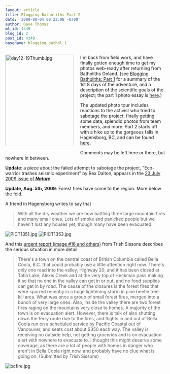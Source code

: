```yaml
---
layout: article
title: Blogging Batholiths Part 2
date: '2009-08-04 09:22:08 -0700'
author: Dave Thomas
mt_id: 4349
blog_id: 2
post_id: 4349
basename: blogging_bathol_1
---
```

<img src="http://pandasthumb.org/archives/2009/08/04/day12-19Thumb.jpg" alt="day12-19Thumb.jpg" width="216" height="288" style="float: left; margin: 0 20px 20px 0;" class="mt-image-left" />

I'm back from field work, and have finally gotten enough time to get my photos web-ready after returning from Batholiths Onland.
(see [Blogging Batholiths: Part 1](http://pandasthumb.org/archives/2009/07/blogging-bathol.html) for a summary of the 1st 8 days of the adventure, and a description of the scientific goals of the project; the part 1 photo essay is [here](http://nmskeptic.blogspot.com/2009/07/blogging-batholiths.html).) 

The updated photo tour includes reactions to the activist who tried to sabotage the project, finally getting some data, splendid photos from team members, and more. Part 2 starts off with a hike up to the gorgeous falls in Hagensborg, BC, and can be found [here](http://nmskeptic.blogspot.com/2009/07/blogging-batholiths-part-2.html).  

Comments may be left here or there, but nowhere in between.

**Update**: a piece about the failed attempt to sabotage the project, "Eco-warrior trashes seismic experiment" by Rex Dalton, appears in the [23 July 2009 issue of _**Nature**_](http://www.nature.com/news/2009/090723/full/news.2009.715.html).

**Update, Aug. 5th, 2009**: Forest fires have come to the region. More below the fold.

A friend in Hagensborg writes to say that 


> With all the dry weather we are now battling three large mountain fires and many small ones.  Lots of smoke and panicked people but we haven't lost any houses yet, though many have been evacuated.

<img src="http://pandasthumb.org/archives/2009/08/06/PICT1351.jpg" alt="PICT1351.jpg" />

<img src="http://pandasthumb.org/archives/2009/08/06/PICT1353.jpg" alt="PICT1353.jpg" />

And this [urgent report (image #16 and others)](http://www.cbc.ca/bc/photogallery/template.html?dataPath=/photogallery/regions/bc/gallery_873/xml/gallery_873.xml) from Trish Sissons describes the serious situation in more detail:


> There's a town on the central coast of British Columbia called Bella Coola, B.C. that could probably use a little attention right now.  There's only one road into the valley, Highway 20, and it has been closed at Tatla Lake, Alexis Creek and at the very top of Heckman pass making it so that no one in the valley can get in or out, and no food supplies can get in by road.  The cause of the closures is the forest fires that were spurred recently in a huge lightening storm in pine beetle tree kill area.  What was once a group of small forest fires, merged into a bunch of very large ones. Also, inside the valley there are two forest fires raging on the mountains very close to homes. A majority of the town is on evacuation alert.  However, there is talk of also shutting down the ferry route due to the fires, and flights in and out of Bella Coola run on a scheduled service by Pacific Coastal out of Vancouver, and seats cost about $350 each way. The valley is receiving no outside help, not getting groceries and is on evacuation alert with nowhere to evacuate to.  I thought this might deserve some coverage, as there are a lot of people with homes in danger who aren't in Bella Coola right now, and probably have no clue what is going on. (Submitted by Trish Sissons)


<img src="http://pandasthumb.org/archives/2009/08/06/bcfire.jpg" alt="bcfire.jpg" />
